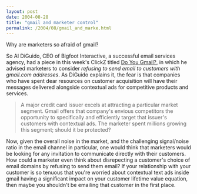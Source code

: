 ```yaml
---
layout: post
date: 2004-08-28
title: "gmail and marketer control"
permalink: /2004/08/gmail_and_marke.html
---
```


Why are marketers so afraid of gmail?

So Al DiGuido, CEO of Bigfoot Interactive, a successful email services agency, had a piece in this week's ClickZ titled [Do You Gmail?](http://www.clickz.com/experts/em_mkt/opt/article.php/3399711 "Do You Gmail?"), in which he advised marketers to consider _refusing to send email to customers with gmail.com addresses_. As DiGuido explains it, the fear is that companies who have spent dear resources on customer acquisition will have their messages delivered alongside contextual ads for competitive products and services.

> A major credit card issuer excels at attracting a particular market segment. Gmail offers that company's envious competitors the opportunity to specifically and efficiently target that issuer's customers with contextual ads. The marketer spent millions growing this segment; should it be protected?

Now, given the overall noise in the market, and the challenging signal/noise ratio in the email channel in particular, one would think that marketers would be looking for any invitation to communicate directly with their customers. How could a marketer even think about disrepecting a customer's choice of email domains by refusing to send them email? If your relationship with your customer is so tenuous that you're worried about contextual text ads inside gmail having a significant impact on your customer lifetime value equation, then maybe you shouldn't be emailing that customer in the first place.